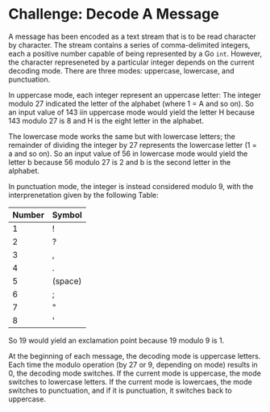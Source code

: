 # Challenge: Decode A Message

A message has been encoded as a text stream that is to be read character by character. The stream contains a series of comma-delimited integers, each a positive number capable of being represented by a Go `int`. However, the character represeneted by a particular integer depends on the current decoding mode. There are three modes:
uppercase, lowercase, and punctuation.

In uppercase mode, each integer represent an uppercase letter: The integer modulo 27 indicated the letter of the alphabet (where 1 = A and so on). So an input value of 143 iin uppercase mode would yield the letter H because 143 modulo 27 is 8 and H is the eight letter in the alphabet.

The lowercase mode works the same but with lowercase letters; the remainder of dividing the integer by 27 represents the lowercase letter (1 = a and so on). So an input value of 56 in lowercase mode would yield the letter b because 56 modulo 27 is 2 and b is the second letter in the alphabet.

In punctuation mode, the integer is instead considered modulo 9, with the interprenetation given by the following Table:

| Number | Symbol  |
|--------|---------|
| 1      | !       |
| 2      | ?       |
| 3      | ,       |
| 4      | .       |
| 5      | (space) |
| 6      | ;       |
| 7      | "       |
| 8      | '       |

So 19 would yield an exclamation point because 19 modulo 9 is 1.

At the beginning of each message, the decoding mode is uppercase letters. Each time the modulo operation (by 27 or 9, depending on mode) results in 0, the decoding mode switches. If the current mode is uppercase, the mode switches to lowercase letters. If the current mode is lowercaes, the mode switches to punctuation, and if it is punctuation, it switches back to uppercase.